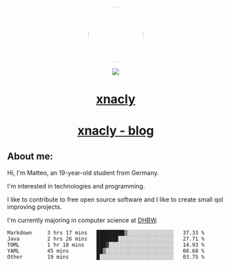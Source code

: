 <p align="center">
  <img style="border-radius: 100px" width="128" height="128" src="https://avatars.githubusercontent.com/u/47723417?v=4"/>
</p>
<p align="center">
  <img src="https://komarev.com/ghpvc/?username=xnacly&&style=flat-square"/>
</p>

<h1 align="center"><a href="https://xnacly.vercel.app/"> xnacly</a> </h1>
<h1 align="center"><a href="https://xnacly.github.io/blog"> xnacly - blog</a> </h1>

<h2> About me:</h2>

<p>Hi, I'm Matteo, an 19-year-old student from Germany. </p>
<p>I'm interested in technologies and programming.</p>
<p>I like to contribute to free open source software and I like to create small qol improving projects.</p>
<p>I'm currently majoring in computer science at <a href="https://www.dhbw.de/startseite">DHBW</a>.</p>

<!--START_SECTION:waka-->

```text
Markdown     3 hrs 17 mins   █████████▒░░░░░░░░░░░░░░░   37.33 %
Java         2 hrs 26 mins   ███████░░░░░░░░░░░░░░░░░░   27.71 %
TOML         1 hr 18 mins    ███▓░░░░░░░░░░░░░░░░░░░░░   14.93 %
YAML         45 mins         ██▒░░░░░░░░░░░░░░░░░░░░░░   08.68 %
Other        19 mins         █░░░░░░░░░░░░░░░░░░░░░░░░   03.75 %
```

<!--END_SECTION:waka-->
